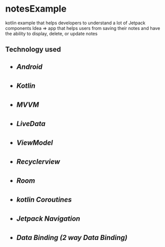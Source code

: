# notesExample
kotlin example that helps developers to understand a lot of Jetpack components 
Idea => app that helps users from saving their notes and have the ability to display, delete, or update notes


<h2>Technology used<h2/>
  <ul>
<h5><li>Android</li></h5>
<h5><li>Kotlin</li></h5>
<h5><li>MVVM</li></h5>
<h5><li>LiveData</li></h5>
<h5><li>ViewModel</li></h5>
<h5><li>Recyclerview</li></h5>
<h5><li>Room</li></h5>
<h5><li>kotlin Coroutines</li></h5>
<h5><li>Jetpack Navigation</li></h5>
<h5><li>Data Binding (2 way Data Binding)</li></h5>
  </ul>
